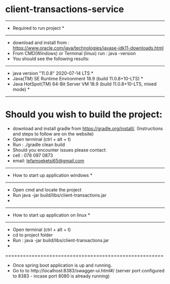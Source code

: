 # client-transactions-service
***************************
* Required to run project *
***************************
- download and install from : https://www.oracle.com/java/technologies/javase-jdk11-downloads.html
- From CMD(Windows) or Terminal (linux) run : java -version
 - You should see the following results:
*********************************************************************************
*    java version "11.0.8" 2020-07-14 LTS                                       *
*    Java(TM) SE Runtime Environment 18.9 (build 11.0.8+10-LTS)                 *
*    Java HotSpot(TM) 64-Bit Server VM 18.9 (build 11.0.8+10-LTS, mixed mode)   *
*********************************************************************************
Should you wish to build the project: 
====================================

- download and install gradle from https://gradle.org/install/. (Instructions and steps to follow are on the website)
- Open terminal (ctrl + alt + t)
- Run : ./gradle clean build 
- Should you encounter issues please contact:
- cell : 078 097 0873
- email: lefamoeketsi65@gmail.com

***************************************
* How to start up application windows * 
***************************************

- Open cmd and locate the project
- Run java -jar build/libs/client-transactions.jar 
- 
****************************************
* How to start up application on linux *
****************************************

- Open terminal (ctrl + alt + t)
- cd to project folder
- Run : java -jar build/libs/client-transactions.jar 
- 
======================================================

- Once spring boot application is up and running.
- Go to to http://localhost:8383/swagger-ui.html#/ (server port configured to 8383 - incase port 8080 is already running)
